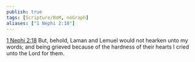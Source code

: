```yaml
---
publish: true
tags: [Scripture/BoM, noGraph]
aliases: ["1 Nephi 2:18"]
---
```

[1 Nephi 2:18](https://churchofjesuschrist.org/study/scriptures/bofm/1-ne/2?lang=eng&id=p18#p18) But, behold, Laman and Lemuel would not hearken unto my words; and being grieved because of the hardness of their hearts I cried unto the Lord for them.
